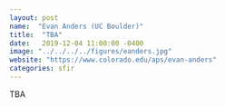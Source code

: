 ```yaml
---
layout: post
name:  "Evan Anders (UC Boulder)"
title:  "TBA"
date:   2019-12-04 11:00:00 -0400
image: "../../../../figures/eanders.jpg"
website: "https://www.colorado.edu/aps/evan-anders"
categories: sfir
---
```


TBA
